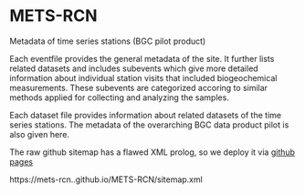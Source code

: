 # METS-RCN
Metadata of time series stations (BGC pilot product)

Each eventfile provides the general metadata of the site. It further lists related datasets and includes subevents which give more detailed information about individual station visits that included biogeochemical measurements.
These subevents are categorized accoring to similar methods applied for collecting and analyzing the samples. 


Each dataset file provides information about related datasets of the time series stations. The metadata of the overarching BGC data product pilot is also given here.

The raw github sitemap has a flawed XML prolog, so we deploy it via [github pages](https://mets-rcn.github.io/METS-RCN/Examples/)

https://mets-rcn..github.io/METS-RCN/sitemap.xml

